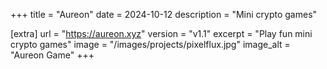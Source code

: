 +++
title = "Aureon"
date = 2024-10-12
description = "Mini crypto games"

[extra]
url = "https://aureon.xyz"
version = "v1.1"
excerpt = "Play fun mini crypto games"
image = "/images/projects/pixelflux.jpg"
image_alt = "Aureon Game"
+++

